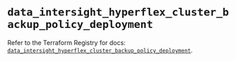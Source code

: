 # `data_intersight_hyperflex_cluster_backup_policy_deployment`

Refer to the Terraform Registry for docs: [`data_intersight_hyperflex_cluster_backup_policy_deployment`](https://registry.terraform.io/providers/ciscodevnet/intersight/1.0.71/docs/data-sources/hyperflex_cluster_backup_policy_deployment).

